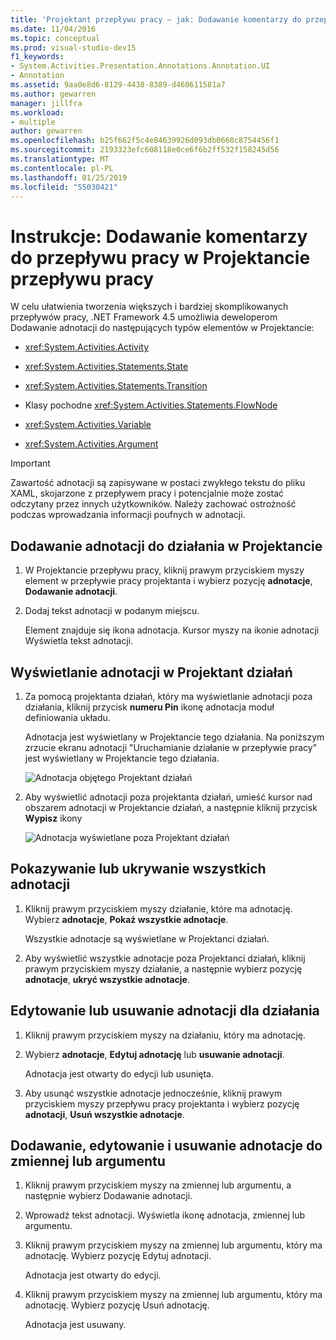 ```yaml
---
title: 'Projektant przepływu pracy — jak: Dodawanie komentarzy do przepływu pracy'
ms.date: 11/04/2016
ms.topic: conceptual
ms.prod: visual-studio-dev15
f1_keywords:
- System.Activities.Presentation.Annotations.Annotation.UI
- Annotation
ms.assetid: 9aa0e8d6-8129-4438-8389-d460611581a7
ms.author: gewarren
manager: jillfra
ms.workload:
- multiple
author: gewarren
ms.openlocfilehash: b25f662f5c4e84639926d093db0660c8754456f1
ms.sourcegitcommit: 2193323efc608118e0ce6f6b2ff532f158245d56
ms.translationtype: MT
ms.contentlocale: pl-PL
ms.lasthandoff: 01/25/2019
ms.locfileid: "55030421"
---
```

# <a name="how-to-add-comments-to-a-workflow-in-the-workflow-designer"></a>Instrukcje: Dodawanie komentarzy do przepływu pracy w Projektancie przepływu pracy

W celu ułatwienia tworzenia większych i bardziej skomplikowanych przepływów pracy, .NET Framework 4.5 umożliwia deweloperom Dodawanie adnotacji do następujących typów elementów w Projektancie:

-   <xref:System.Activities.Activity>

-   <xref:System.Activities.Statements.State>

-   <xref:System.Activities.Statements.Transition>

-   Klasy pochodne <xref:System.Activities.Statements.FlowNode>

-   <xref:System.Activities.Variable>

-   <xref:System.Activities.Argument>

> [!IMPORTANT]
> Zawartość adnotacji są zapisywane w postaci zwykłego tekstu do pliku XAML, skojarzone z przepływem pracy i potencjalnie może zostać odczytany przez innych użytkowników. Należy zachować ostrożność podczas wprowadzania informacji poufnych w adnotacji.

## <a name="adding-an-annotation-to-an-activity-in-the-designer"></a>Dodawanie adnotacji do działania w Projektancie

1. W Projektancie przepływu pracy, kliknij prawym przyciskiem myszy element w przepływie pracy projektanta i wybierz pozycję **adnotacje**, **Dodawanie adnotacji**.

1. Dodaj tekst adnotacji w podanym miejscu.

   Element znajduje się ikona adnotacja. Kursor myszy na ikonie adnotacji Wyświetla tekst adnotacji.

## <a name="displaying-an-annotation-in-an-activitys-designer"></a>Wyświetlanie adnotacji w Projektant działań

1. Za pomocą projektanta działań, który ma wyświetlanie adnotacji poza działania, kliknij przycisk **numeru Pin** ikonę adnotacja moduł definiowania układu.

   Adnotacja jest wyświetlany w Projektancie tego działania. Na poniższym zrzucie ekranu adnotacji "Uruchamianie działanie w przepływie pracy" jest wyświetlany w Projektancie tego działania.

   ![Adnotacja objętego Projektant działań](../workflow-designer/media/annotationindesigner.png)

2. Aby wyświetlić adnotacji poza projektanta działań, umieść kursor nad obszarem adnotacji w Projektancie działań, a następnie kliknij przycisk **Wypisz** ikony

   ![Adnotacja wyświetlane poza Projektant działań](../workflow-designer/media/annotationoutsidedesigner.png)

## <a name="showing-or-hiding-all-annotations"></a>Pokazywanie lub ukrywanie wszystkich adnotacji

1. Kliknij prawym przyciskiem myszy działanie, które ma adnotację. Wybierz **adnotacje**, **Pokaż wszystkie adnotacje**.

   Wszystkie adnotacje są wyświetlane w Projektanci działań.

1. Aby wyświetlić wszystkie adnotacje poza Projektanci działań, kliknij prawym przyciskiem myszy działanie, a następnie wybierz pozycję **adnotacje**, **ukryć wszystkie adnotacje**.

## <a name="editing-or-deleting-an-annotation-for-an-activity"></a>Edytowanie lub usuwanie adnotacji dla działania

1. Kliknij prawym przyciskiem myszy na działaniu, który ma adnotację.

1. Wybierz **adnotacje**, **Edytuj adnotację** lub **usuwanie adnotacji**.

   Adnotacja jest otwarty do edycji lub usunięta.

1. Aby usunąć wszystkie adnotacje jednocześnie, kliknij prawym przyciskiem myszy przepływu pracy projektanta i wybierz pozycję **adnotacji**, **Usuń wszystkie adnotacje**.

## <a name="adding-editing-and-deleting-an-annotation-for-a-variable-or-argument"></a>Dodawanie, edytowanie i usuwanie adnotacje do zmiennej lub argumentu

1. Kliknij prawym przyciskiem myszy na zmiennej lub argumentu, a następnie wybierz Dodawanie adnotacji.

1. Wprowadź tekst adnotacji. Wyświetla ikonę adnotacja, zmiennej lub argumentu.

1. Kliknij prawym przyciskiem myszy na zmiennej lub argumentu, który ma adnotację. Wybierz pozycję Edytuj adnotacji.

   Adnotacja jest otwarty do edycji.

1. Kliknij prawym przyciskiem myszy na zmiennej lub argumentu, który ma adnotację. Wybierz pozycję Usuń adnotację.

   Adnotacja jest usuwany.